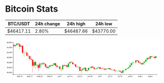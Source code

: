 # Bitcoin Stats

BTC/USDT|24h change|24h high|24h low|
|---|---|---|---|
|$46417.11|2.80%|$46487.66|$43770.00|

<img src="./chart.svg">
